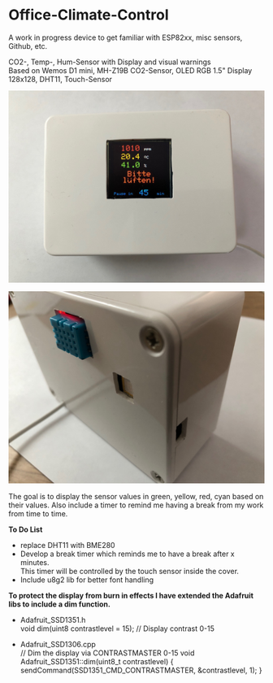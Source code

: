 # Office-Climate-Control  
A work in progress device to get familiar with ESP82xx, misc sensors, Github, etc.  

CO2-, Temp-, Hum-Sensor with Display and visual warnings  
Based on Wemos D1 mini, MH-Z19B CO2-Sensor, OLED RGB 1.5" Display 128x128,
DHT11, Touch-Sensor  

![Office-Climate-Control](front.jpg "Front View")  

![Office-Climate-Control](back.jpg "Back View")  

The goal is to display the sensor values in green, yellow, red, cyan based on their values.
Also include a timer to remind me having a break from my work from time to time.  

**To Do List**
 * replace DHT11 with BME280  
 * Develop a break timer which reminds me to have a break after x minutes.  
  This timer will be controlled by the touch sensor inside the cover.  
 * Include u8g2 lib for better font handling


**To protect the display from burn in effects I have extended the Adafruit libs to include a dim function.**  

 * Adafruit_SSD1351.h  
    void dim(uint8 contrastlevel = 15);  // Display contrast 0-15


 * Adafruit_SSD1306.cpp  
    // Dim the display via CONTRASTMASTER 0-15
    void Adafruit_SSD1351::dim(uint8_t contrastlevel) {
      sendCommand(SSD1351_CMD_CONTRASTMASTER, &contrastlevel, 1);
    }

